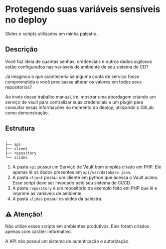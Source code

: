 # Protegendo suas variáveis sensíveis no deploy
Slides e scripts utilizados em minha palestra.

## Descrição
Você faz ideia de quantas senhas, credenciais e outros dados sigilosos estão configurados nas variáveis de ambiente de seu sistema de CD?

Já imaginou o que aconteceria se alguma conta de serviço fosse comprometida e você precisasse alterar os valores em todos seus repositórios?

Ao invés desse trabalho manual, irei mostrar uma abordagem criando um serviço de vault para centralizar suas credenciais e um plugin para consultar essas informações no momento do deploy, utilizando o GitLab como demonstração.

## Estrutura
```
.
├── api
├── client
├── repository
└── slides
```

1. A pasta `api` possui um Serviço de Vault bem simples criado em PHP. Ele apenas lê os dados presentes em `api/var/database.json`.
2. A pasta `client` possui um cliente em python que acessa o Vault acima. Esse script deve ser invocado pelo seu sistema de CI/CD.
3. A pasta `repository` é um repositório de exemplo feito em PHP que lê e imprime as variáveis de ambiente.
4. A pasta `slides` possui os slides da palestra.

## :warning: Atenção!
Não utilize esses scripts em ambientes produtivos. Eles foram criados apenas com caráter informativo.

A API não possui um sistema de autenticação e autorização.
